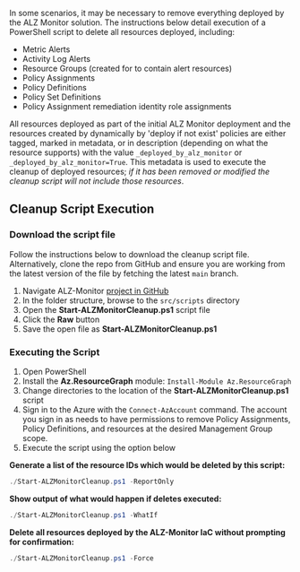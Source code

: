 In some scenarios, it may be necessary to remove everything deployed by the ALZ Monitor solution. The instructions below detail execution of a PowerShell script to delete all resources deployed, including:

- Metric Alerts
- Activity Log Alerts
- Resource Groups (created for to contain alert resources)
- Policy Assignments
- Policy Definitions
- Policy Set Definitions
- Policy Assignment remediation identity role assignments

All resources deployed as part of the initial ALZ Monitor deployment and the resources created by dynamically by 'deploy if not exist' policies are either tagged, marked in metadata, or in description (depending on what the resource supports) with the value `_deployed_by_alz_monitor` or `_deployed_by_alz_monitor=True`. This metadata is used to execute the cleanup of deployed resources; _if it has been removed or modified the cleanup script will not include those resources_. 

## Cleanup Script Execution

### Download the script file

Follow the instructions below to download the cleanup script file. Alternatively, clone the repo from GitHub and ensure you are working from the latest version of the file by fetching the latest `main` branch.

 1. Navigate ALZ-Monitor [project in GitHub](https://github.com/Azure/alz-monitor)
 1. In the folder structure, browse to the `src/scripts` directory
 1. Open the **Start-ALZMonitorCleanup.ps1** script file
 1. Click the **Raw** button
 1. Save the open file as **Start-ALZMonitorCleanup.ps1**

### Executing the Script

1. Open PowerShell
1. Install the **Az.ResourceGraph** module: `Install-Module Az.ResourceGraph`
1. Change directories to the location of the **Start-ALZMonitorCleanup.ps1** script
1. Sign in to the Azure with the `Connect-AzAccount` command. The account you sign in as needs to have permissions to remove Policy Assignments, Policy Definitions, and resources at the desired Management Group scope.
1. Execute the script using the option below

**Generate a list of the resource IDs which would be deleted by this script:**

  ```powershell
  ./Start-ALZMonitorCleanup.ps1 -ReportOnly
  ```

**Show output of what would happen if deletes executed:**

  ```powershell
  ./Start-ALZMonitorCleanup.ps1 -WhatIf
  ```

**Delete all resources deployed by the ALZ-Monitor IaC without prompting for confirmation:**

  ```powershell
  ./Start-ALZMonitorCleanup.ps1 -Force
  ```
